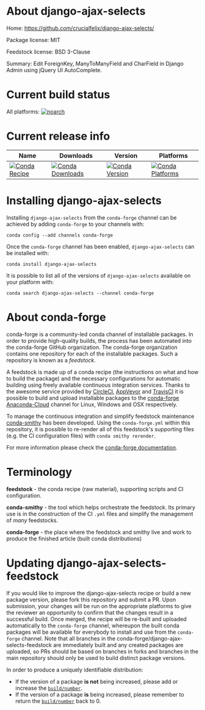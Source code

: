 About django-ajax-selects
=========================

Home: https://github.com/crucialfelix/django-ajax-selects/

Package license: MIT

Feedstock license: BSD 3-Clause

Summary: Edit ForeignKey, ManyToManyField and CharField in Django Admin using jQuery UI AutoComplete.



Current build status
====================

All platforms:
[![noarch](https://img.shields.io/circleci/project/github/conda-forge/django-ajax-selects-feedstock/master.svg?label=noarch)](https://circleci.com/gh/conda-forge/django-ajax-selects-feedstock)

Current release info
====================

| Name | Downloads | Version | Platforms |
| --- | --- | --- | --- |
| [![Conda Recipe](https://img.shields.io/badge/recipe-django--ajax--selects-green.svg)](https://anaconda.org/conda-forge/django-ajax-selects) | [![Conda Downloads](https://img.shields.io/conda/dn/conda-forge/django-ajax-selects.svg)](https://anaconda.org/conda-forge/django-ajax-selects) | [![Conda Version](https://img.shields.io/conda/vn/conda-forge/django-ajax-selects.svg)](https://anaconda.org/conda-forge/django-ajax-selects) | [![Conda Platforms](https://img.shields.io/conda/pn/conda-forge/django-ajax-selects.svg)](https://anaconda.org/conda-forge/django-ajax-selects) |

Installing django-ajax-selects
==============================

Installing `django-ajax-selects` from the `conda-forge` channel can be achieved by adding `conda-forge` to your channels with:

```
conda config --add channels conda-forge
```

Once the `conda-forge` channel has been enabled, `django-ajax-selects` can be installed with:

```
conda install django-ajax-selects
```

It is possible to list all of the versions of `django-ajax-selects` available on your platform with:

```
conda search django-ajax-selects --channel conda-forge
```


About conda-forge
=================

conda-forge is a community-led conda channel of installable packages.
In order to provide high-quality builds, the process has been automated into the
conda-forge GitHub organization. The conda-forge organization contains one repository
for each of the installable packages. Such a repository is known as a *feedstock*.

A feedstock is made up of a conda recipe (the instructions on what and how to build
the package) and the necessary configurations for automatic building using freely
available continuous integration services. Thanks to the awesome service provided by
[CircleCI](https://circleci.com/), [AppVeyor](https://www.appveyor.com/)
and [TravisCI](https://travis-ci.org/) it is possible to build and upload installable
packages to the [conda-forge](https://anaconda.org/conda-forge)
[Anaconda-Cloud](https://anaconda.org/) channel for Linux, Windows and OSX respectively.

To manage the continuous integration and simplify feedstock maintenance
[conda-smithy](https://github.com/conda-forge/conda-smithy) has been developed.
Using the ``conda-forge.yml`` within this repository, it is possible to re-render all of
this feedstock's supporting files (e.g. the CI configuration files) with ``conda smithy rerender``.

For more information please check the [conda-forge documentation](https://conda-forge.org/docs/).

Terminology
===========

**feedstock** - the conda recipe (raw material), supporting scripts and CI configuration.

**conda-smithy** - the tool which helps orchestrate the feedstock.
                   Its primary use is in the construction of the CI ``.yml`` files
                   and simplify the management of *many* feedstocks.

**conda-forge** - the place where the feedstock and smithy live and work to
                  produce the finished article (built conda distributions)


Updating django-ajax-selects-feedstock
======================================

If you would like to improve the django-ajax-selects recipe or build a new
package version, please fork this repository and submit a PR. Upon submission,
your changes will be run on the appropriate platforms to give the reviewer an
opportunity to confirm that the changes result in a successful build. Once
merged, the recipe will be re-built and uploaded automatically to the
`conda-forge` channel, whereupon the built conda packages will be available for
everybody to install and use from the `conda-forge` channel.
Note that all branches in the conda-forge/django-ajax-selects-feedstock are
immediately built and any created packages are uploaded, so PRs should be based
on branches in forks and branches in the main repository should only be used to
build distinct package versions.

In order to produce a uniquely identifiable distribution:
 * If the version of a package **is not** being increased, please add or increase
   the [``build/number``](https://conda.io/docs/user-guide/tasks/build-packages/define-metadata.html#build-number-and-string).
 * If the version of a package **is** being increased, please remember to return
   the [``build/number``](https://conda.io/docs/user-guide/tasks/build-packages/define-metadata.html#build-number-and-string)
   back to 0.
